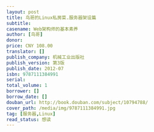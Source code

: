 ```yaml
---
layout: post
title: 鸟哥的Linux私房菜.服务器架设篇
subtitle: 
casename: Web架构师的基本素养
author: [鸟哥]
donor: 
price: CNY 108.00
translator: []
publish_company: 机械工业出版社
publish_version: 第3版
publish_date: 2012-07
isbn: 9787111384991
serial: 
total_volume: 1
borrower: []
borrow_date: []
douban_url: http://book.douban.com/subject/10794788/
cover_path: /media/img/9787111384991.jpg
tag: [服务器,Linux]
read_status: 想读
---
```

